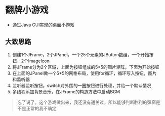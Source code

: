 # 翻牌小游戏
- 通过Java GUI实现的桌面小游戏
## 大致思路
1. 创建1个JFrame，2个JPanel，一个25个元素的JButton数组，一个开始按钮，2个ImageIcon  
2. 将JFrame分为2个区域，上面为按钮组成的5*5的图片矩阵，下面为开始按钮  
3. 在上面的JPanel做一个5*5的网格布局，使用for循环，循环写入按钮，图片和监听器  
4. 监听器监听按钮，switch对外围的一圈按钮进行处理，并给一个默认情况  
5. 多线程添加背景音乐，在JFrame的构造方法中启动BGM  

> 忘了说了，这个游戏做出来，我还没有通关过，所以能够判断胜利的弹窗是不是正常的我不确定
